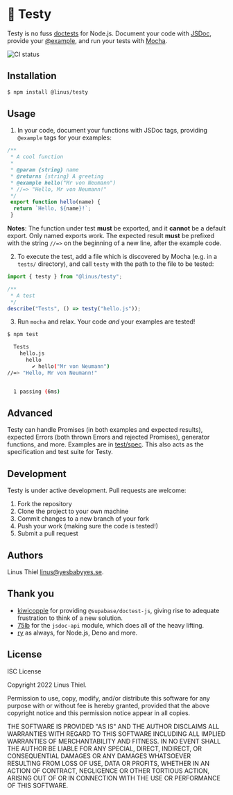 # 🧪 Testy

Testy is no fuss [doctests][doctest] for Node.js. Document your code with
[JSDoc][jsdoc], provide your [@example][example], and run your tests with
[Mocha][mocha].

![CI status](https://github.com/linus/testy/workflows/ci/badge.svg)

## Installation

```bash
$ npm install @linus/testy
```

## Usage

1. In your code, document your functions with JSDoc tags, providing `@example`
tags for your examples:

```js
/**
 * A cool function
 * 
 * @param {string} name
 * @returns {string} A greeting
 * @example hello("Mr von Neumann")
 * //=> "Hello, Mr von Neumann!"
 */
 export function hello(name) {
  return `Hello, ${name}!`;
 }
```

**Notes**: The function under test **must** be exported, and it **cannot** be a
default export. Only named exports work. The expected result **must** be
prefixed with the string `//=>` on the beginning of a new line, after the
example code.

2. To execute the test, add a file which is discovered by Mocha (e.g. in a
`tests/` directory), and call `testy` with the path to the file to be tested:

```js
import { testy } from "@linus/testy";

/**
 * A test
 */
describe("Tests", () => testy("hello.js"));
```

3. Run `mocha` and relax. Your code *and* your examples are tested!

```bash
$ npm test

  Tests
    hello.js
      hello
        ✔ hello("Mr von Neumann")
//=> "Hello, Mr von Neumann!"


  1 passing (6ms)
```

## Advanced

Testy can handle Promises (in both examples and expected results), expected
Errors (both thrown Errors and rejected Promises), generator functions, and
more. Examples are in [test/spec](test/spec). This also acts as the
specification and test suite for Testy.

## Development

Testy is under active development. Pull requests are welcome:

1. Fork the repository
2. Clone the project to your own machine
3. Commit changes to a new branch of your fork
4. Push your work (making sure the code is tested!)
5. Submit a pull request

## Authors

Linus Thiel <linus@yesbabyyes.se>.

## Thank you

- [kiwicopple](https://github.com/kiwicopple) for providing
  `@supabase/doctest-js`, giving rise to adequate frustration to think of a new
  solution.
- [75lb](https://github.com/75lb) for the `jsdoc-api` module, which does all of
  the heavy lifting.
- [ry](https://github.com/ry) as always, for Node.js, Deno and more.

## License

ISC License

Copyright 2022 Linus Thiel.

Permission to use, copy, modify, and/or distribute this software for any purpose
with or without fee is hereby granted, provided that the above copyright notice
and this permission notice appear in all copies.

THE SOFTWARE IS PROVIDED "AS IS" AND THE AUTHOR DISCLAIMS ALL WARRANTIES WITH
REGARD TO THIS SOFTWARE INCLUDING ALL IMPLIED WARRANTIES OF MERCHANTABILITY AND
FITNESS. IN NO EVENT SHALL THE AUTHOR BE LIABLE FOR ANY SPECIAL, DIRECT,
INDIRECT, OR CONSEQUENTIAL DAMAGES OR ANY DAMAGES WHATSOEVER RESULTING FROM LOSS
OF USE, DATA OR PROFITS, WHETHER IN AN ACTION OF CONTRACT, NEGLIGENCE OR OTHER
TORTIOUS ACTION, ARISING OUT OF OR IN CONNECTION WITH THE USE OR PERFORMANCE OF
THIS SOFTWARE.


[doctest]: https://docs.python.org/3/library/doctest.html
[jsdoc]: https://jsdoc.app/
[example]: https://jsdoc.app/tags-example.html
[mocha]: https://mochajs.org/
